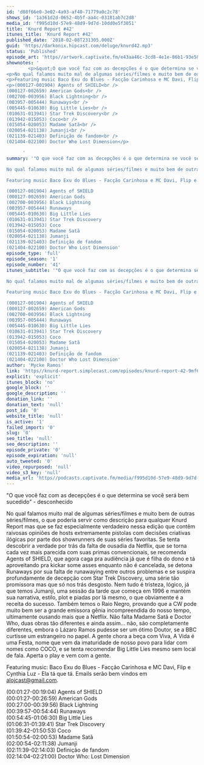 ```yaml
---
id: 'd08f66e0-3e02-4a93-af40-71779a0c2c78'
shows_id: '1a361d2d-0652-4b5f-aa4c-03181ab7c2d8'
media_id: 'f995d10d-57e9-48d9-9d7d-10dd0e5f3051'
title: 'Knurd Report #42'
itunes_title: 'Knurd Report #42'
published_date: '2018-02-08T231305.000Z'
guid: 'https//darkonix.hipcast.com/deluge/knurd42.mp3'
status: 'Published'
episode_art: 'https//artwork.captivate.fm/e43aa46c-3cd8-4e1e-86b1-93e5863c4080/1000-itunes-1582315387.jpg'
shownotes: '
        <p>&quot;O que você faz com as decepções é o que determina se você será bem sucedido&quot; - desconhecido</p>
<p>No qual falamos muito mal de algumas séries/filmes e muito bem de outras séries/filmes, o que poderia servir como descrição para qualquer Knurd Report mas que se faz especialmente verdadeiro nessa edição que contêm raivosas opiniões de hosts extremamente pistolas com decisões criativas ilógicas por parte dos showrunners de suas séries favoritas. Se tenta descobrir a verdade por trás da falta de ousadia da Netflix, que se torna cada vez mais parecida com suas primas convencionais, se recomenda Agents of SHIELD, que agora caga pra audiência já que é filha do dono e tá aproveitando pra kickar some asses enquanto não é cancelada, se detona Runaways por sua falta de runawaying entre outros problemas e se suspira profundamente de decepção com Star Trek Discovery, uma série tão promissora mas que só nos trás desgosto. Nem tudo é tristeza, lógico, já que temos Jumanji, uma sessão da tarde que começa em 1996 e mantém sua narrativa, estilo, plot e piadas por lá mesmo, o que obviamente é a receita do sucesso. Também temos o Raio Negro, provando que a CW pode muito bem ser a grande emissora gênia incompreendida do nosso tempo, ultimamente ousando mais que a Netflix. Não falta Madame Satã e Doctor Who, duas obras tão diferentes e ainda assim... não, são completamente diferentes, embora o Lázaro Ramos pudesse ser um ótimo Doutor, se a BBC curtisse um estrangeiro no papel. A gente chora a beça com Viva, A Vida é uma Festa, nome que vem da imaturidade de nosso povo para lidar com nomes como COCO, e se tenta recomendar Big Little Lies mesmo sem local de fala. Aperta o play e vem com a gente.</p>
<p>Featuring music Baco Exu do Blues - Facção Carinhosa e MC Davi, Flip e Cynthia Luz - Ela tá que tá. Emails serão bem vindos em alojcast@gmail.com.</p>
<p>(000127-001904) Agents of SHIELD<br />
(000127-002659) American Gods<br />
(002700-003956) Black Lightning<br />
(003957-005444) Runaways<br />
(005445-010630) Big Little Lies<br />
(010631-013941) Star Trek Discovery<br />
(013942-015053) Coco<br />
(015054-020053) Madame Satã<br />
(020054-021138) Jumanji<br />
(021139-021403) Definição de fandom<br />
(021404-022100) Doctor Who Lost Dimension</p>

      '
summary: '"O que você faz com as decepções é o que determina se você será bem sucedido" - desconhecido 

No qual falamos muito mal de algumas séries/filmes e muito bem de outras séries/filmes, o que poderia servir como descrição para qualquer Knurd Report mas que se faz especialmente verdadeiro nessa edição que contêm raivosas opiniões de hosts extremamente pistolas com decisões criativas ilógicas por parte dos showrunners de suas séries favoritas. Se tenta descobrir a verdade por trás da falta de ousadia da Netflix, que se torna cada vez mais parecida com suas primas convencionais, se recomenda Agents of SHIELD, que agora caga pra audiência já que é filha do dono e tá aproveitando pra kickar some asses enquanto não é cancelada, se detona Runaways por sua falta de runawaying entre outros problemas e se suspira profundamente de decepção com Star Trek Discovery, uma série tão promissora mas que só nos trás desgosto. Nem tudo é tristeza, lógico, já que temos Jumanji, uma sessão da tarde que começa em 1996 e mantém sua narrativa, estilo, plot e piadas por lá mesmo, o que obviamente é a receita do sucesso. Também temos o Raio Negro, provando que a CW pode muito bem ser a grande emissora gênia incompreendida do nosso tempo, ultimamente ousando mais que a Netflix. Não falta Madame Satã e Doctor Who, duas obras tão diferentes e ainda assim... não, são completamente diferentes, embora o Lázaro Ramos pudesse ser um ótimo Doutor, se a BBC curtisse um estrangeiro no papel. A gente chora a beça com Viva, A Vida é uma Festa, nome que vem da imaturidade de nosso povo para lidar com nomes como COCO, e se tenta recomendar Big Little Lies mesmo sem local de fala. Aperta o play e vem com a gente.

Featuring music Baco Exu do Blues - Facção Carinhosa e MC Davi, Flip e Cynthia Luz - Ela tá que tá. Emails serão bem vindos em alojcast@gmail.com.

(000127-001904) Agents of SHIELD
(000127-002659) American Gods
(002700-003956) Black Lightning
(003957-005444) Runaways
(005445-010630) Big Little Lies
(010631-013941) Star Trek Discovery
(013942-015053) Coco
(015054-020053) Madame Satã
(020054-021138) Jumanji
(021139-021403) Definição de fandom
(021404-022100) Doctor Who Lost Dimension'
episode_type: 'full'
episode_season: '1'
episode_number: '41'
itunes_subtitle: '"O que você faz com as decepções é o que determina se você será bem sucedido" - desconhecido 

No qual falamos muito mal de algumas séries/filmes e muito bem de outras séries/filmes, o que poderia servir como descrição para qualquer Knurd Report mas que se faz especialmente verdadeiro nessa edição que contêm raivosas opiniões de hosts extremamente pistolas com decisões criativas ilógicas por parte dos showrunners de suas séries favoritas. Se tenta descobrir a verdade por trás da falta de ousadia da Netflix, que se torna cada vez mais parecida com suas primas convencionais, se recomenda Agents of SHIELD, que agora caga pra audiência já que é filha do dono e tá aproveitando pra kickar some asses enquanto não é cancelada, se detona Runaways por sua falta de runawaying entre outros problemas e se suspira profundamente de decepção com Star Trek Discovery, uma série tão promissora mas que só nos trás desgosto. Nem tudo é tristeza, lógico, já que temos Jumanji, uma sessão da tarde que começa em 1996 e mantém sua narrativa, estilo, plot e piadas por lá mesmo, o que obviamente é a receita do sucesso. Também temos o Raio Negro, provando que a CW pode muito bem ser a grande emissora gênia incompreendida do nosso tempo, ultimamente ousando mais que a Netflix. Não falta Madame Satã e Doctor Who, duas obras tão diferentes e ainda assim... não, são completamente diferentes, embora o Lázaro Ramos pudesse ser um ótimo Doutor, se a BBC curtisse um estrangeiro no papel. A gente chora a beça com Viva, A Vida é uma Festa, nome que vem da imaturidade de nosso povo para lidar com nomes como COCO, e se tenta recomendar Big Little Lies mesmo sem local de fala. Aperta o play e vem com a gente.

Featuring music Baco Exu do Blues - Facção Carinhosa e MC Davi, Flip e Cynthia Luz - Ela tá que tá. Emails serão bem vindos em alojcast@gmail.com.

(000127-001904) Agents of SHIELD
(000127-002659) American Gods
(002700-003956) Black Lightning
(003957-005444) Runaways
(005445-010630) Big Little Lies
(010631-013941) Star Trek Discovery
(013942-015053) Coco
(015054-020053) Madame Satã
(020054-021138) Jumanji
(021139-021403) Definição de fandom
(021404-022100) Doctor Who Lost Dimension'
author: 'Mycke Ramos'
link: 'https//knurd-report.simplecast.com/episodes/knurd-report-42-9mf6nfVP'
explicit: 'explicit'
itunes_block: 'no'
google_block: ''
google_description: ''
donation_link: ''
donation_text: 'null'
post_id: '0'
website_title: 'null'
is_active: '1'
failed_import: '0'
slug: '0'
seo_title: 'null'
seo_description: ''
episode_private: '0'
episode_expiration: 'null'
auto_tweeted: '0'
video_repurposed: 'null'
video_s3_key: 'null'
media_url: 'https//podcasts.captivate.fm/media/f995d10d-57e9-48d9-9d7d-10dd0e5f3051/knurd42_tc.mp3'
---
```

"O que você faz com as decepções é o que determina se você será bem sucedido" - desconhecido

No qual falamos muito mal de algumas séries/filmes e muito bem de outras séries/filmes, o que poderia servir como descrição para qualquer Knurd Report mas que se faz especialmente verdadeiro nessa edição que contêm raivosas opiniões de hosts extremamente pistolas com decisões criativas ilógicas por parte dos showrunners de suas séries favoritas. Se tenta descobrir a verdade por trás da falta de ousadia da Netflix, que se torna cada vez mais parecida com suas primas convencionais, se recomenda Agents of SHIELD, que agora caga pra audiência já que é filha do dono e tá aproveitando pra kickar some asses enquanto não é cancelada, se detona Runaways por sua falta de runawaying entre outros problemas e se suspira profundamente de decepção com Star Trek Discovery, uma série tão promissora mas que só nos trás desgosto. Nem tudo é tristeza, lógico, já que temos Jumanji, uma sessão da tarde que começa em 1996 e mantém sua narrativa, estilo, plot e piadas por lá mesmo, o que obviamente é a receita do sucesso. Também temos o Raio Negro, provando que a CW pode muito bem ser a grande emissora gênia incompreendida do nosso tempo, ultimamente ousando mais que a Netflix. Não falta Madame Satã e Doctor Who, duas obras tão diferentes e ainda assim... não, são completamente diferentes, embora o Lázaro Ramos pudesse ser um ótimo Doutor, se a BBC curtisse um estrangeiro no papel. A gente chora a beça com Viva, A Vida é uma Festa, nome que vem da imaturidade de nosso povo para lidar com nomes como COCO, e se tenta recomendar Big Little Lies mesmo sem local de fala. Aperta o play e vem com a gente.

Featuring music: Baco Exu do Blues - Facção Carinhosa e MC Davi, Flip e Cynthia Luz - Ela tá que tá. Emails serão bem vindos em alojcast@gmail.com.

(00:01:27-00:19:04) Agents of SHIELD  
(00:01:27-00:26:59) American Gods  
(00:27:00-00:39:56) Black Lightning  
(00:39:57-00:54:44) Runaways  
(00:54:45-01:06:30) Big Little Lies  
(01:06:31-01:39:41) Star Trek Discovery  
(01:39:42-01:50:53) Coco  
(01:50:54-02:00:53) Madame Satã  
(02:00:54-02:11:38) Jumanji  
(02:11:39-02:14:03) Definição de fandom  
(02:14:04-02:21:00) Doctor Who: Lost Dimension